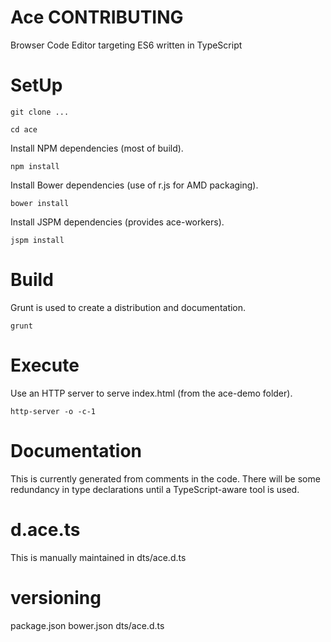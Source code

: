 Ace CONTRIBUTING
================

Browser Code Editor targeting ES6 written in TypeScript

# SetUp #

```
git clone ...
```

```
cd ace
```

Install NPM dependencies (most of build).

```
npm install
```

Install Bower dependencies (use of r.js for AMD packaging).

```
bower install
```

Install JSPM dependencies (provides ace-workers).

```
jspm install
```

# Build #

Grunt is used to create a distribution and documentation.

```
grunt
```

# Execute #

Use an HTTP server to serve index.html (from the ace-demo folder).

```
http-server -o -c-1
```

# Documentation #

This is currently generated from comments in the code.
There will be some redundancy in type declarations until a TypeScript-aware tool is used.

# d.ace.ts #

This is manually maintained in dts/ace.d.ts

# versioning #

package.json
bower.json
dts/ace.d.ts
